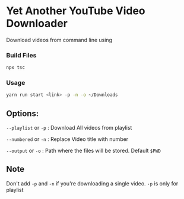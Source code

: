 # Yet Another YouTube Video Downloader

Download videos from command line using


### Build Files
```bash
npx tsc
```

### Usage
```bash
yarn run start <link> -p -n -o ~/Downloads
```

## Options:

`--playlist` or `-p` : Download All videos from playlist

`--numbered` or `-n` : Replace Video title with number

`--output` or `-o` : Path where the files will be stored. Default `$PWD`

## Note
Don't add `-p` and `-n` if you're downloading a single video. `-p` is only for playlist
